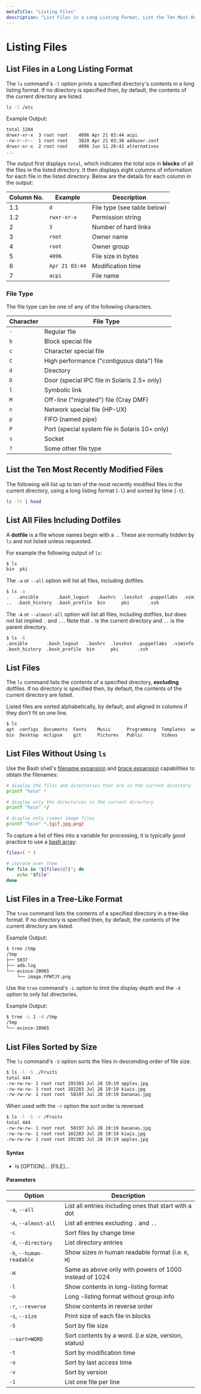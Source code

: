 ```yaml
---
metaTitle: "Listing Files"
description: "List Files in a Long Listing Format, List the Ten Most Recently Modified Files, List All Files Including Dotfiles, List Files, List Files Without Using `ls`, List Files in a Tree-Like Format, List Files Sorted by Size"
---
```


# Listing Files

## List Files in a Long Listing Format

The `ls` command's `-l` option prints a specified directory's contents in a long listing format. If no directory is specified then, by default, the contents of the current directory are listed.

```bash
ls -l /etc

```

Example Output:

```bash
total 1204
drwxr-xr-x  3 root root    4096 Apr 21 03:44 acpi
-rw-r--r--  1 root root    3028 Apr 21 03:38 adduser.conf
drwxr-xr-x  2 root root    4096 Jun 11 20:42 alternatives
...

```

The output first displays `total`, which indicates the total size in **blocks** of all the files in the listed directory. It then displays eight columns of information for each file in the listed directory. Below are the details for each column in the output:

| Column No. | Example        | Description                 |
| ---------- | -------------- | --------------------------- |
| 1.1        | `d`            | File type (see table below) |
| 1.2        | `rwxr-xr-x`    | Permission string           |
| 2          | `3`            | Number of hard links        |
| 3          | `root`         | Owner name                  |
| 4          | `root`         | Owner group                 |
| 5          | `4096`         | File size in bytes          |
| 6          | `Apr 21 03:44` | Modification time           |
| 7          | `acpi`         | File name                   |

### File Type

The file type can be one of any of the following characters.

| Character | File Type                                      |
| --------- | ---------------------------------------------- |
| `-`       | Regular file                                   |
| `b`       | Block special file                             |
| `c`       | Character special file                         |
| `C`       | High performance ("contiguous data") file      |
| `d`       | Directory                                      |
| `D`       | Door (special IPC file in Solaris 2.5+ only)   |
| `l`       | Symbolic link                                  |
| `M`       | Off-line ("migrated") file (Cray DMF)          |
| `n`       | Network special file (HP-UX)                   |
| `p`       | FIFO (named pipe)                              |
| `P`       | Port (special system file in Solaris 10+ only) |
| `s`       | Socket                                         |
| `?`       | Some other file type                           |

## List the Ten Most Recently Modified Files

The following will list up to ten of the most recently modified files in the current directory, using a long listing format (`-l`) and sorted by time (`-t`).

```bash
ls -lt | head

```

## List All Files Including Dotfiles

A **dotfile** is a file whose names begin with a `.`. These are normally hidden by `ls` and not listed unless requested.

For example the following output of `ls`:

```bash
$ ls
bin  pki

```

The `-a` or `--all` option will list all files, including dotfiles.

```bash
$ ls -a
.   .ansible       .bash_logout   .bashrc  .lesshst  .puppetlabs  .viminfo
..  .bash_history  .bash_profile  bin      pki       .ssh

```

The `-A` or `--almost-all` option will list all files, including dotfiles, but does not list implied `.` and `..`. Note that `.` is the current directory and `..` is the parent directory.

```bash
$ ls -A
.ansible       .bash_logout   .bashrc  .lesshst  .puppetlabs  .viminfo
.bash_history  .bash_profile  bin      pki       .ssh

```

## List Files

The `ls` command lists the contents of a specified directory, **excluding** dotfiles. If no directory is specified then, by default, the contents of the current directory are listed.

Listed files are sorted alphabetically, by default, and aligned in columns if they don’t fit on one line.

```bash
$ ls
apt  configs  Documents  Fonts    Music      Programming  Templates  workspace
bin  Desktop  eclipse    git      Pictures   Public       Videos

```

## List Files Without Using `ls`

Use the Bash shell's [filename expansion](https://www.gnu.org/software/bash/manual/bashref.html#Filename-Expansion) and [brace expansion](https://www.gnu.org/software/bash/manual/bashref.html#Brace-Expansion) capabilities to obtain the filenames:

```bash
# display the files and directories that are in the current directory
printf "%s\n" *

# display only the directories in the current directory
printf "%s\n" */

# display only (some) image files
printf "%s\n" *.{gif,jpg,png}

```

To capture a list of files into a variable for processing, it is typically good practice to use a [bash array](https://www.gnu.org/software/bash/manual/bashref.html#Arrays):

```bash
files=( * )

# iterate over them
for file in "${files[@]}"; do
    echo "$file"
done

```

## List Files in a Tree-Like Format

The `tree` command lists the contents of a specified directory in a tree-like format. If no directory is specified then, by default, the contents of the current directory are listed.

Example Output:

```bash
$ tree /tmp
/tmp
├── 5037
├── adb.log
└── evince-20965
    └── image.FPWTJY.png

```

Use the `tree` command's `-L` option to limit the display depth and the `-d` option to only list directories.

Example Output:

```bash
$ tree -L 1 -d /tmp
/tmp
└── evince-20965

```

## List Files Sorted by Size

The `ls` command's `-S` option sorts the files in descending order of file size.

```bash
$ ls -l -S ./Fruits
total 444
-rw-rw-rw- 1 root root 295303 Jul 28 19:19 apples.jpg
-rw-rw-rw- 1 root root 102283 Jul 28 19:19 kiwis.jpg
-rw-rw-rw- 1 root root  50197 Jul 28 19:19 bananas.jpg

```

When used with the `-r` option the sort order is reversed.

```bash
$ ls -l -S -r /Fruits
total 444
-rw-rw-rw- 1 root root  50197 Jul 28 19:19 bananas.jpg
-rw-rw-rw- 1 root root 102283 Jul 28 19:19 kiwis.jpg
-rw-rw-rw- 1 root root 295303 Jul 28 19:19 apples.jpg

```

#### Syntax

- ls [OPTION]... [FILE]...

#### Parameters

| Option                   | Description                                            |
| ------------------------ | ------------------------------------------------------ |
| `-a`, `--all`            | List all entries including ones that start with a dot  |
| `-A`, `--almost-all`     | List all entries excluding `.` and `..`                |
| `-c`                     | Sort files by change time                              |
| `-d`, `--directory`      | List directory entries                                 |
| `-h`, `--human-readable` | Show sizes in human readable format (i.e. `K`, `M`)    |
| `-H`                     | Same as above only with powers of 1000 instead of 1024 |
| `-l`                     | Show contents in long-listing format                   |
| `-o`                     | Long -listing format without group info                |
| `-r`, `--reverse`        | Show contents in reverse order                         |
| `-s`, `--size`           | Print size of each file in blocks                      |
| `-S`                     | Sort by file size                                      |
| `--sort=WORD`            | Sort contents by a word. (i.e size, version, status)   |
| `-t`                     | Sort by modification time                              |
| `-u`                     | Sort by last access time                               |
| `-v`                     | Sort by version                                        |
| `-1`                     | List one file per line                                 |
